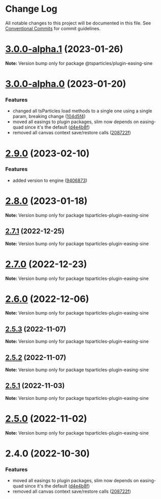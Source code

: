 # Change Log

All notable changes to this project will be documented in this file.
See [Conventional Commits](https://conventionalcommits.org) for commit guidelines.

# [3.0.0-alpha.1](https://github.com/matteobruni/tsparticles/compare/v3.0.0-alpha.0...v3.0.0-alpha.1) (2023-01-26)

**Note:** Version bump only for package @tsparticles/plugin-easing-sine

# [3.0.0-alpha.0](https://github.com/matteobruni/tsparticles/compare/v2.0.0-alpha.0...v3.0.0-alpha.0) (2023-01-20)

### Features

-   changed all tsParticles load methods to a single one using a single param, breaking change ([104d5f4](https://github.com/matteobruni/tsparticles/commit/104d5f41d19611ef882be0ecc417c7f1e925fd31))
-   moved all easings to plugin packages, slim now depends on easing-quad since it's the default ([d4e4b8f](https://github.com/matteobruni/tsparticles/commit/d4e4b8f6685ab748e82322877bf1e9d2d23574d4))
-   removed all canvas context save/restore calls ([208722f](https://github.com/matteobruni/tsparticles/commit/208722f0a521246165b7cdc529dfbfbd7a3cf7eb))
# [2.9.0](https://github.com/matteobruni/tsparticles/compare/tsparticles-plugin-easing-sine@2.8.0...tsparticles-plugin-easing-sine@2.9.0) (2023-02-10)

### Features

-   added version to engine ([9406873](https://github.com/matteobruni/tsparticles/commit/9406873c6551b59e64edbe3a0e4fe59ef2cde4c6))

# [2.8.0](https://github.com/matteobruni/tsparticles/compare/tsparticles-plugin-easing-sine@2.7.1...tsparticles-plugin-easing-sine@2.8.0) (2023-01-18)

**Note:** Version bump only for package tsparticles-plugin-easing-sine

## [2.7.1](https://github.com/matteobruni/tsparticles/compare/tsparticles-plugin-easing-sine@2.7.0...tsparticles-plugin-easing-sine@2.7.1) (2022-12-25)

**Note:** Version bump only for package tsparticles-plugin-easing-sine

# [2.7.0](https://github.com/matteobruni/tsparticles/compare/tsparticles-plugin-easing-sine@2.6.0...tsparticles-plugin-easing-sine@2.7.0) (2022-12-23)

**Note:** Version bump only for package tsparticles-plugin-easing-sine

# [2.6.0](https://github.com/matteobruni/tsparticles/compare/tsparticles-plugin-easing-sine@2.5.3...tsparticles-plugin-easing-sine@2.6.0) (2022-12-06)

**Note:** Version bump only for package tsparticles-plugin-easing-sine

## [2.5.3](https://github.com/matteobruni/tsparticles/compare/tsparticles-plugin-easing-sine@2.5.2...tsparticles-plugin-easing-sine@2.5.3) (2022-11-07)

**Note:** Version bump only for package tsparticles-plugin-easing-sine

## [2.5.2](https://github.com/matteobruni/tsparticles/compare/tsparticles-plugin-easing-sine@2.5.1...tsparticles-plugin-easing-sine@2.5.2) (2022-11-07)

**Note:** Version bump only for package tsparticles-plugin-easing-sine

## [2.5.1](https://github.com/matteobruni/tsparticles/compare/tsparticles-plugin-easing-sine@2.5.0...tsparticles-plugin-easing-sine@2.5.1) (2022-11-03)

**Note:** Version bump only for package tsparticles-plugin-easing-sine

# [2.5.0](https://github.com/matteobruni/tsparticles/compare/tsparticles-plugin-easing-sine@2.4.0...tsparticles-plugin-easing-sine@2.5.0) (2022-11-02)

**Note:** Version bump only for package tsparticles-plugin-easing-sine

# 2.4.0 (2022-10-30)

### Features

-   moved all easings to plugin packages, slim now depends on easing-quad since it's the default ([d4e4b8f](https://github.com/matteobruni/tsparticles/commit/d4e4b8f6685ab748e82322877bf1e9d2d23574d4))
-   removed all canvas context save/restore calls ([208722f](https://github.com/matteobruni/tsparticles/commit/208722f0a521246165b7cdc529dfbfbd7a3cf7eb))
